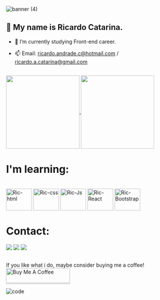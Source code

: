 ![banner (4)](https://github.com/RicardoAC/RicardoAC/assets/14926412/75a11463-d138-4c82-a15e-2312a24ece49)

## 👋 My name is Ricardo Catarina.


- 🌱 I’m currently studying Front-end career.
- 📫 Email: ricardo.andrade.c@hotmail.com / ricardo.a.catarina@gmail.com

  ##

<a href="https://github.com/RicardoAC/github-readme-stats">
  <img height=200 align="center" src="https://github-readme-stats.vercel.app/api?username=RicardoAC&theme=merko" />
</a>
<a href="https://github.com/RicardoAC/convoychat">
  <img height=200 align="center" src="https://github-readme-stats.vercel.app/api/top-langs?username=RicardoAC&layout=normal&langs_count=5&hide=php,java&card_width=400&theme=merko" />
</a>

##

# I'm learning:
<div style="display: inline_block"><br>
  <img align="center" alt="Ric-html" height="60" width="70" src="https://cdn.jsdelivr.net/gh/devicons/devicon/icons/html5/html5-original.svg"/>           
  <img align="center" alt="Ric-css" height="60" width="70" src="https://cdn.jsdelivr.net/gh/devicons/devicon/icons/css3/css3-original.svg">
  <img align="center" alt="Ric-Js" height="60" width="70" src="https://cdn.jsdelivr.net/gh/devicons/devicon/icons/javascript/javascript-original.svg">
  <img align="center" alt="Ric-React" height="60" width="70" src="https://cdn.jsdelivr.net/gh/devicons/devicon/icons/react/react-original.svg">
  <img align="center" alt="Ric-Bootstrap" height="60" width="70" src="https://cdn.jsdelivr.net/gh/devicons/devicon/icons/bootstrap/bootstrap-original.svg">
</div>

##
 # Contact:
<div> 
  <a href = "mailto:ricardo.andrade.c@hotmail.com"><img src="https://img.shields.io/badge/Microsoft_Outlook-0078D4?style=for-the-badge&logo=microsoft-outlook&logoColor=white" target="_blank"></a>
  <a href = "mailto:ricardo.a.catarina@gmail.com"><img src="https://img.shields.io/badge/Gmail-D14836?style=for-the-badge&logo=gmail&logoColor=white" target="_blank"></a>
  <a href="https://www.linkedin.com/in/ricardo-de-andrade-catarina-071474292/" target="_blank"><img src="https://img.shields.io/badge/-LinkedIn-%230077B5?style=for-the-badge&logo=linkedin&logoColor=white" target="_blank"></a> 
</div>

##

If you like what i do, maybe consider buying me a coffee!
<a href="https://github.com/RicardoAC" target="_blank"><img src="https://www.buymeacoffee.com/assets/img/custom_images/orange_img.png" alt="Buy Me A Coffee" style="height: 41px !important;width: 174px !important;box-shadow: 0px 3px 2px 0px rgba(190, 190, 190, 0.5) !important;-webkit-box-shadow: 0px 3px 2px 0px rgba(190, 190, 190, 0.5) !important;" ></a>

![code](https://github.com/RicardoAC/RicardoAC/assets/14926412/6afa9443-c652-4d68-8a49-c0574ecbcb46)




